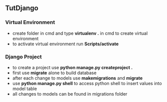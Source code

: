 ## TutDjango
### Virtual Environment
- create folder in cmd and type **virtualenv .** in cmd to create virtual environment
- to activate virtual environment run **Scripts/activate**
### Django Project
- to create a project use **python manage.py createproject .**
- first use **migrate** alone to build database
- after each change to models use **makemigrations** and **migrate**
- use **python manage.py shell** to access python shell to insert values into model table
- all changes to models can be found in migrations folder
